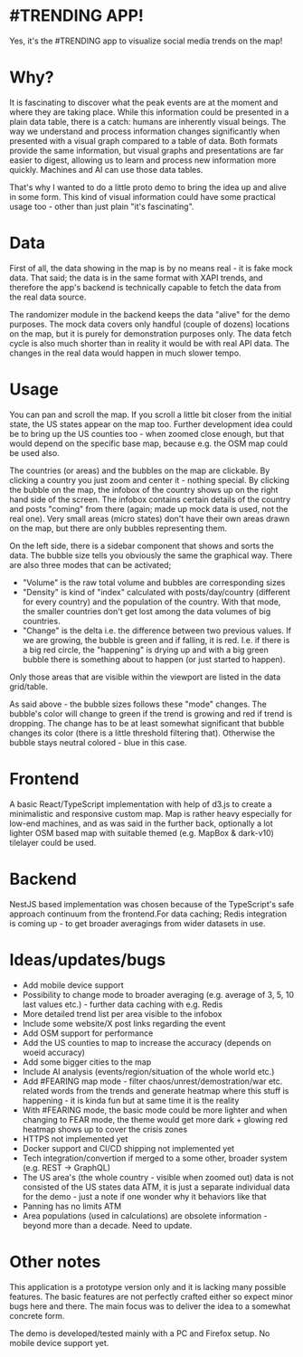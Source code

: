 # #TRENDING APP!

Yes, it's the #TRENDING app to visualize social media trends on the map!

# Why?

It is fascinating to discover what the peak events are at the moment and where they are taking place. While this information could be presented in a plain data table, there is a catch: humans are inherently visual beings. The way we understand and process information changes significantly when presented with a visual graph compared to a table of data. Both formats provide the same information, but visual graphs and presentations are far easier to digest, allowing us to learn and process new information more quickly. Machines and AI can use those data tables. 

That's why I wanted to do a little proto demo to bring the idea up and alive in some form. This kind of visual information could have some practical usage too - other than just plain "it's fascinating".

# Data

First of all, the data showing in the map is by no means real - it is fake mock data. That said; the data is in the same format with XAPI trends, and therefore the app's backend is technically capable to fetch the data from the real data source. 

The randomizer module in the backend keeps the data "alive" for the demo purposes. The mock data covers only handful (couple of dozens) locations on the map, but it is purely for demonstration purposes only. The data fetch cycle is also much shorter than in reality it would be with real API data. The changes in the real data would happen in much slower tempo.

# Usage

You can pan and scroll the map. If you scroll a little bit closer from the initial state, the US states appear on the map too. Further development idea could be to bring up the US counties too - when zoomed close enough, but that would depend on the specific base map, because e.g. the OSM map could be used also.

The countries (or areas) and the bubbles on the map are clickable. By clicking a country you just zoom and center it - nothing special. By clicking the bubble on the map, the infobox of the country shows up on the right hand side of the screen. The infobox contains certain details of the country and posts "coming" from there (again; made up mock data is used, not the real one). Very small areas (micro states) don't have their own areas drawn on the map, but there are only bubbles representing them.

On the left side, there is a sidebar component that shows and sorts the data. The bubble size tells you obviously the same the graphical way. There are also three modes that can be activated; 
* "Volume" is the raw total volume and bubbles are corresponding sizes
* "Density" is kind of "index" calculated with posts/day/country (different for every country) and the population of the country. With that mode, the smaller countries don't get lost among the data volumes of big countries.
* "Change" is the delta i.e. the difference between two previous values. If we are growing, the bubble is green and if falling, it is red. I.e. if there is a big red circle, the "happening" is drying up and with a big green bubble there is something about to happen (or just started to happen).

Only those areas that are visible within the viewport are listed in the data grid/table.

As said above - the bubble sizes follows these "mode" changes. The bubble's color will change to green if the trend is growing and red if trend is dropping. The change has to be at least somewhat significant that bubble changes its color (there is a little threshold filtering that). Otherwise the bubble stays neutral colored - blue in this case.

# Frontend

A basic React/TypeScript implementation with help of d3.js to create a minimalistic and responsive custom map. Map is rather heavy especially for low-end machines, and as was said in the further back, optionally a lot lighter OSM based map with suitable themed (e.g. MapBox & dark-v10) tilelayer could be used.

# Backend

NestJS based implementation was chosen because of the TypeScript's safe approach continuum from the frontend.For data caching; Redis integration is coming up - to get broader averagings from wider datasets in use.

# Ideas/updates/bugs

* Add mobile device support
* Possibility to change mode to broader averaging (e.g. average of 3, 5, 10 last values etc.) - further data caching with e.g. Redis
* More detailed trend list per area visible to the infobox
* Include some website/X post links regarding the event
* Add OSM support for performance
* Add the US counties to map to increase the accuracy (depends on woeid accuracy)
* Add some bigger cities to the map
* Include AI analysis (events/region/situation of the whole world etc.)
* Add #FEARING map mode - filter chaos/unrest/demostration/war etc. related words from the trends and generate heatmap where this stuff is happening - it is kinda fun but at same time it is the reality
* With #FEARING mode, the basic mode could be more lighter and when changing to FEAR mode, the theme would get more dark + glowing red heatmap shows up to cover the crisis zones
* HTTPS not implemented yet
* Docker support and CI/CD shipping not implemented yet
* Tech integration/convertion if merged to a some other, broader system (e.g. REST -> GraphQL)
* The US area's (the whole country - visible when zoomed out) data is not consisted of the US states data ATM, it is just a separate individual data for the demo - just a note if one wonder why it behaviors like that
* Panning has no limits ATM
* Area populations (used in calculations) are obsolete information - beyond more than a decade. Need to update.
  
# Other notes

This application is a prototype version only and it is lacking many possible features. The basic features are not perfectly crafted either so expect minor bugs here and there. The main focus was to deliver the idea to a somewhat concrete form.

The demo is developed/tested mainly with a PC and Firefox setup. No mobile device support yet.
